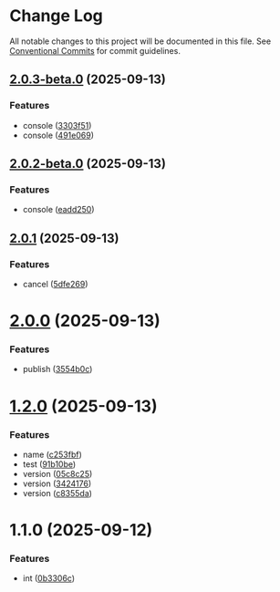 # Change Log

All notable changes to this project will be documented in this file.
See [Conventional Commits](https://conventionalcommits.org) for commit guidelines.

## [2.0.3-beta.0](https://github.com/Minyym/ym-lerna/compare/v2.0.2-beta.0...v2.0.3-beta.0) (2025-09-13)


### Features

* console ([3303f51](https://github.com/Minyym/ym-lerna/commit/3303f51c482b1bf0b5bf613ecb751bf595301832))
* console ([491e069](https://github.com/Minyym/ym-lerna/commit/491e0693853bdad8993f62f3cdc3b8f2dd560c01))





## [2.0.2-beta.0](https://github.com/Minyym/ym-lerna/compare/v2.0.1...v2.0.2-beta.0) (2025-09-13)


### Features

* console ([eadd250](https://github.com/Minyym/ym-lerna/commit/eadd250d326ad20e0f9347d35747f47f24d7ae1b))





## [2.0.1](https://github.com/Minyym/ym-lerna/compare/v2.0.0...v2.0.1) (2025-09-13)


### Features

* cancel ([5dfe269](https://github.com/Minyym/ym-lerna/commit/5dfe269aafabbd63973e7c116cf585ae564e99ca))





# [2.0.0](https://github.com/Minyym/ym-lerna/compare/v1.2.0...v2.0.0) (2025-09-13)


### Features

* publish ([3554b0c](https://github.com/Minyym/ym-lerna/commit/3554b0ccfabd0b817f35cb3799ed973bc841ff7c))





# [1.2.0](https://github.com/Minyym/ym-lerna/compare/v1.1.0...v1.2.0) (2025-09-13)


### Features

* name ([c253fbf](https://github.com/Minyym/ym-lerna/commit/c253fbf49bb4052b03d36b7ab5633433377db425))
* test ([91b10be](https://github.com/Minyym/ym-lerna/commit/91b10be2505a3ede49a505b67a4efd0bf6723855))
* version ([05c8c25](https://github.com/Minyym/ym-lerna/commit/05c8c250814676218133e024f6f995f17bb1441d))
* version ([3424176](https://github.com/Minyym/ym-lerna/commit/34241763afc024010bd5095b285a0a018c833007))
* version ([c8355da](https://github.com/Minyym/ym-lerna/commit/c8355da585b1645b31954a990fc341bed435e60e))





# 1.1.0 (2025-09-12)


### Features

* int ([0b3306c](https://github.com/Minyym/ym-lerna/commit/0b3306c39768678940585cbfee4f948d0406f71d))
